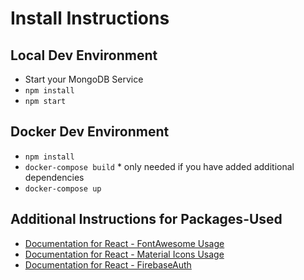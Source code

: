 # Install Instructions

## Local Dev Environment
- Start your MongoDB Service
- ```npm install```
- ```npm start```

## Docker Dev Environment
- ```npm install```
- ```docker-compose build``` * only needed if you have added additional dependencies
- ```docker-compose up```

## Additional Instructions for Packages-Used
- [Documentation for React - FontAwesome Usage](https://github.com/FortAwesome/react-fontawesome)
- [Documentation for React - Material Icons Usage](https://github.com/material-components/material-components-web-react/tree/master/packages/material-icon)
- [Documentation for React - FirebaseAuth](https://github.com/firebase/firebaseui-web-react)